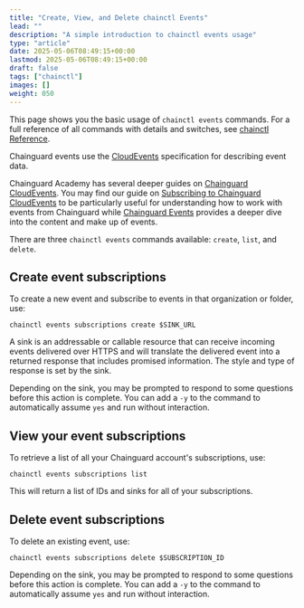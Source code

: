 ```yaml
---
title: "Create, View, and Delete chainctl Events"
lead: ""
description: "A simple introduction to chainctl events usage"
type: "article"
date: 2025-05-06T08:49:15+00:00
lastmod: 2025-05-06T08:49:15+00:00
draft: false
tags: ["chainctl"]
images: []
weight: 050
---
```


This page shows you the basic usage of `chainctl events` commands. For a full reference of all commands with details and switches, see [chainctl Reference](/chainguard/chainctl/).

Chainguard events use the [CloudEvents](https://cloudevents.io/) specification for describing event data.

Chainguard Academy has several deeper guides on [Chainguard CloudEvents](/chainguard/administration/cloudevents/). You may find our guide on [Subscribing to Chainguard CloudEvents](/chainguard/administration/cloudevents/events-example/) to be particularly useful for understanding how to work with events from Chainguard while [Chainguard Events](https://edu.chainguard.dev/chainguard/administration/cloudevents/events-reference/) provides a deeper dive into the content and make up of events.

There are three `chainctl events` commands available: `create`, `list`, and `delete`.


## Create event subscriptions

To create a new event and subscribe to events in that organization or folder, use:

```shell
chainctl events subscriptions create $SINK_URL
```

A sink is an addressable or callable resource that can receive incoming events delivered over HTTPS and will translate the delivered event into a returned response that includes promised information. The style and type of response is set by the sink.

Depending on the sink, you may be prompted to respond to some questions before this action is complete. You can add a `-y` to the command to automatically assume `yes` and run without interaction.


## View your event subscriptions

To retrieve a list of all your Chainguard account's subscriptions, use:

```shell
chainctl events subscriptions list
```

This will return a list of IDs and sinks for all of your subscriptions.


## Delete event subscriptions

To delete an existing event, use:

```shell
chainctl events subscriptions delete $SUBSCRIPTION_ID
```

Depending on the sink, you may be prompted to respond to some questions before this action is complete. You can add a `-y` to the command to automatically assume `yes` and run without interaction.